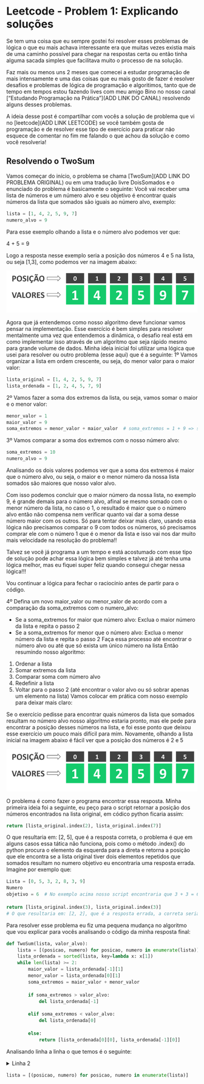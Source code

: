 # Leetcode - Problem 1: Explicando soluções

Se tem uma coisa que eu sempre gostei foi resolver esses problemas de lógica o que eu mais achava interessante era que
muitas vezes existia mais de uma caminho possível para chegar na respostas certa ou então tinha alguma sacada simples
que facilitava muito o processo de na solução.

Faz mais ou menos uns 2 meses que comecei a estudar programação de mais intensamente e uma das coisas que eu mais gosto
de fazer é resolver desafios e problemas de lógica de programação e algoritimos, tanto que de tempo em tempos estou
fazendo lives com meu amigo Bino no nosso canal [“Estudando Programação na Prática”](ADD LINK DO CANAL) resolvendo
alguns desses problemas.

A ideia desse post é compartilhar com vocês a solução de problema que vi no [leetcode](ADD LINK LEETCODE) se você também
gosta de programação e de resolver esse tipo de exercício para praticar não esquece de comentar no fim me falando o que
achou da solução e como você resolveria!

## Resolvendo o TwoSum

Vamos começar do início, o problema se chama [TwoSum](ADD LINK DO PROBLEMA ORIGINAL) ou em uma tradução livre
DoisSomados e o enunciado do problema é basicamente o seguinte:
Você vai receber uma lista de números e um número alvo e seu objetivo é encontrar quais números da lista que somados são
iguais ao número alvo, exemplo:

```python
lista = [1, 4, 2, 5, 9, 7]
numero_alvo = 9
```

Para esse exemplo olhando a lista e o número alvo podemos ver que:

4 + 5 = 9

Logo a resposta nesse exemplo seria a posição dos números 4 e 5 na lista, ou seja [1,3], como podemos ver na imagem
abaixo:

![img_1.png](images/img1-posicao-e-valores.png)

Agora que já entendemos como nosso algoritmo deve funcionar vamos pensar na implementação. Esse exercício é bem simples
para resolver mentalmente uma vez que entendemos a dinâmica, o desafio real está em como implementar isso através de um
algoritmo que seja rápido mesmo para grande volume de dados. Minha ideia inicial foi utilizar uma lógica que usei para
resolver ou outro problema (esse aqui) que é a seguinte:
1º Vamos organizar a lista em ordem crescente, ou seja, do menor valor para o maior valor:

```python
lista_original = [1, 4, 2, 5, 9, 7]
lista_ordenada = [1, 2, 4, 5, 7, 9]
```

2º Vamos fazer a soma dos extremos da lista, ou seja, vamos somar o maior e o menor valor:

```python
menor_valor = 1
maior_valor = 9
soma_extremos = menor_valor + maior_valor  # soma_extremos = 1 + 9 => soma_extremos = 10
```

3º Vamos comparar a soma dos extremos com o nosso número alvo:

```python
soma_extremos = 10
numero_alvo = 9
```

Analisando os dois valores podemos ver que a soma dos extremos é maior que o número alvo, ou seja, o maior e o menor
número da nossa lista somados são maiores que nosso valor alvo.

Com isso podemos concluir que o maior número da nossa lista, no exemplo 9, é grande demais para o número alvo, afinal se
mesmo somado com o menor número da lista, no caso o 1, o resultado é maior que o o número alvo então não compensa nem
verificar quanto vai dar a soma desse número maior com os outros. Só para tentar deixar mais claro, usando essa lógica
não precisamos comparar o 9 com todos os números, só precisamos comprar ele com o número 1 que é o menor da lista e isso
vai nos dar muito mais velocidade na resolução do problema!!

Talvez se você já programa a um tempo e está acostumado com esse tipo de solução pode achar essa lógica bem simples e
talvez já até tenha uma lógica melhor, mas eu fiquei super feliz quando consegui chegar nessa lógica!!!

Vou continuar a lógica para fechar o raciocínio antes de partir para o código.

4º Defina um novo maior_valor ou menor_valor de acordo com a comparação da soma_extremos com o numero_alvo:

- Se a soma_extremos for maior que número alvo: Exclua o maior número da lista e repita o passo 2
- Se a soma_extremos for menor que o número alvo: Exclua o menor número da lista e repita o passo 2 Faça essa processo
  até encontrar o número alvo ou até que só exista um único número na lista Então resumindo nosso algoritmo:

1. Ordenar a lista
2. Somar extremos da lista
3. Comparar soma com número alvo
4. Redefinir a lista
5. Voltar para o passo 2 (até encontrar o valor alvo ou só sobrar apenas um elemento na lista)
   Vamos colocar em prática com nosso exemplo para deixar mais claro:

Se o exercício pedisse para encontrar quais números da lista que somados resultam no número alvo nosso algoritmo estaria
pronto, mas ele pede para encontrar a posição desses números na lista, e foi esse ponto que deixou esse exercício um
pouco mais difícil para mim. Novamente, olhando a lista inicial na imagem abaixo é fácil ver que a posição dos números é
2 e 5

![img_1.png](images/img1-posicao-e-valores.png)

O problema é como fazer o programa encontrar essa resposta. Minha primeira ideia foi a seguinte, eu peço para o script
retornar a posição dos números encontrados na lista original, em códico python ficaria assim:

```python
return [lista_original.index(2), lista_original.index(7)]
```

O que resultaria em: [2, 5], que é a resposta correta, o problema é que em alguns casos essa tática não funciona, pois
como o método .index() do python procura o elemento da esquerda para a direta e retorna a posição que ele encontra se a
lista original tiver dois elementos repetidos que somados resultam no numero objetivo eu encontraria uma resposta
errada. Imagine por exemplo que:

```python
Lista = [0, 5, 3, 2, 8, 3, 9]
Numero
objetivo = 6  # No exemplo acima nosso script encontraria que 3 + 3 = 6 ou seja ele retornaria o seguinte:

return [lista_original.index(3), lista_original.index(3)]
# O que resultaria em: [2, 2], que é a resposta errada, a correta seria [2, 5].
```

Para resolver esse problema eu fiz uma pequena mudança no algoritmo que vou explicar para vocês analisando o código da
minha resposta final:

```python
def TwoSum(lista, valor_alvo):
    lista = [(posicao, numero) for posicao, numero in enumerate(lista)]
    lista_ordenada = sorted(lista, key=lambda x: x[1])
    while len(lista) >= 2:
        maior_valor = lista_ordenada[-1][1]
        menor_valor = lista_ordenada[0][1]
        soma_extremos = maior_valor + menor_valor

        if soma_extremos > valor_alvo:
            del lista_ordenada[-1]

        elif soma_extremos < valor_alvo:
            del lista_ordenada[0]

        else:
            return [lista_ordenada[0][0], lista_ordenada[-1][0]]
```

Analisando linha a linha o que temos é o seguinte:
<details>
<summary> Linha 2

```python
lista = [(posicao, numero) for posicao, numero in enumerate(lista)]
```
</summary>

Essa primeira linha criamos uma lista que salva cada um dos números da lista inicial e suas respectivas posições. Por
exemplo se fizermos o teste com a lista = [0,5,3,2,8,3,9] e o valor_alvo = 6 essa primeira linha nos daria o seguinte
resultado:
```python
lista = [(0,0), (1,5), (2,3), (3,2), (4,8), (5,3), (6,9)]
```
</details>



